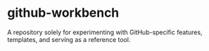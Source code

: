 # github-workbench
A repository solely for experimenting with GitHub-specific features, templates, and serving as a reference tool.

